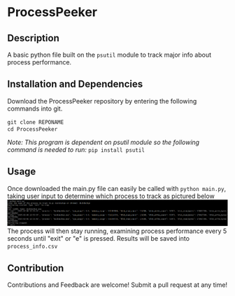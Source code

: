 # ProcessPeeker

## Description
A basic python file built on the `psutil` module to track major info about process performance.
## Installation and Dependencies
Download the ProcessPeeker repository by entering the following commands into git.
```git
git clone REPONAME
cd ProcessPeeker
```

*Note: This program is dependent on psutil module so the following command is needed to run:* ```pip install psutil```
## Usage
Once downloaded the main.py file can easily be called with ```python main.py```, taking user input to determine which process to track as pictured below
![alt-text](images/ExampleCMD.png)
The process will then stay running, examining process performance every 5 seconds until "exit" or "e" is pressed. Results will be saved into `process_info.csv`
## Contribution
Contributions and Feedback are welcome! Submit a pull request at any time!
